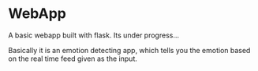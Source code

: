 # WebApp
A basic webapp built with flask.
Its under progress...

Basically it is an emotion detecting app, which tells you the emotion based on the real time feed given as the input.
